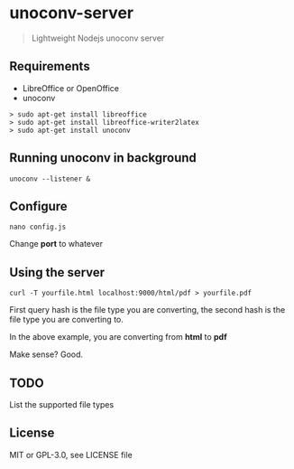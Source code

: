 # unoconv-server
> Lightweight Nodejs unoconv server

## Requirements
* LibreOffice or OpenOffice
* unoconv

```
> sudo apt-get install libreoffice
> sudo apt-get install libreoffice-writer2latex
> sudo apt-get install unoconv
```

## Running unoconv in background
```
unoconv --listener &
```

## Configure
```
nano config.js
```
Change **port** to whatever

## Using the server
```
curl -T yourfile.html localhost:9000/html/pdf > yourfile.pdf
```
First query hash is the file type you are converting, the second hash is the file type you are converting to.

In the above example, you are converting from **html** to **pdf**

Make sense? Good.

## TODO
List the supported file types


## License
MIT or GPL-3.0, see LICENSE file
